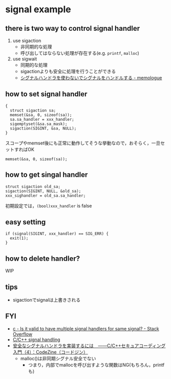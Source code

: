 # signal example

## there is two way to control signal handler
1. use sigaction
    * 非同期的な処理
    * 呼び出してはならない処理が存在する(e.g. `printf`, `malloc`)
1. use sigwait
    * 同期的な処理
    * sigactionよりも安全に処理を行うことができる
    * [シグナルハンドラを使わないでシグナルをハンドルする \- memologue]( http://d.hatena.ne.jp/yupo5656/20060114/p1 )

## how to set signal handler
```
{
  struct sigaction sa;
  memset(&sa, 0, sizeof(sa));
  sa.sa_handler = xxx_handler;
  sigemptyset(&sa.sa_mask);
  sigaction(SIGINT, &sa, NULL);
}
```

スコープやmemset後にも正常に動作してそうな挙動なので，おそらく，一旦セットすればOK
```
memset(&sa, 0, sizeof(sa));
```

## how to get singal handler
```
struct sigaction old_sa;
sigaction(SIGINT, NULL, &old_sa);
xxx_sighandler = old_sa.sa_handler;
```

初期設定では，`(bool)xxx_handler` is false

## easy setting
```
if (signal(SIGINT, xxx_handler) == SIG_ERR) {
  exit(1);
}
```

## how to delete handler?
WIP

## tips
* sigactionでsignalは上書きされる

## FYI
* [c \- Is it valid to have multiple signal handlers for same signal? \- Stack Overflow]( https://stackoverflow.com/questions/17102919/is-it-valid-to-have-multiple-signal-handlers-for-same-signal )
* [C/C\+\+ signal handling]( http://www.yolinux.com/TUTORIALS/C++Signals.html )
* [安全なシグナルハンドラを実装するには　――C/C\+\+セキュアコーディング入門（4）：CodeZine（コードジン）]( https://codezine.jp/article/detail/4700 )
  * malloc()は非同期シグナル安全でない
    * つまり，内部でmallocを呼び出すような関数はNG(もちろん，printfも)
